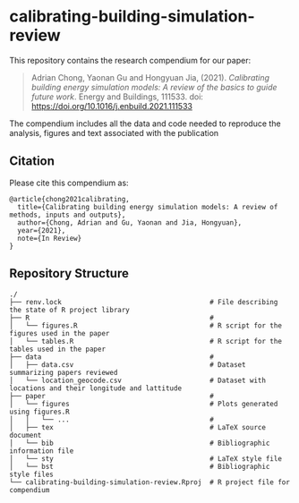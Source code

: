 # calibrating-building-simulation-review

This repository contains the research compendium for our paper:

> Adrian Chong, Yaonan Gu and Hongyuan Jia, (2021).
> *Calibrating building energy simulation models: A review of the basics to guide future work*.
> Energy and Buildings, 111533. doi: <https://doi.org/10.1016/j.enbuild.2021.111533>


The compendium includes all the data and code needed to reproduce the analysis, figures and text 
associated with the publication

## Citation

Please cite this compendium as:
```
@article{chong2021calibrating,
  title={Calibrating building energy simulation models: A review of methods, inputs and outputs},
  author={Chong, Adrian and Gu, Yaonan and Jia, Hongyuan},
  year={2021},
  note={In Review}
}
```

## Repository Structure
```
./
├── renv.lock                                     # File describing the state of R project library
├── R                                             # 
│   └── figures.R                                 # R script for the figures used in the paper 
│   └── tables.R                                  # R script for the tables used in the paper
├── data                                          # 
│   ├── data.csv                                  # Dataset summarizing papers reviewed
│   └── location_geocode.csv                      # Dataset with locations and their longitude and lattitude
├── paper                                         # 
│   └── figures                                   # Plots generated using figures.R
│   │   └── ...                                   #
│   ├── tex                                       # LaTeX source document 
│   └── bib                                       # Bibliographic information file
│   └── sty                                       # LaTeX style file
│   └── bst                                       # Bibliographic style files
└── calibrating-building-simulation-review.Rproj  # R project file for compendium
```
